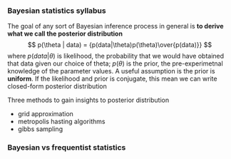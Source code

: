 ### Bayesian statistics syllabus

The goal of any sort of Bayesian inference process in general is **to derive what we call the posterior distribution**
$$
p(\theta | data) = {p(data|\theta)p(\theta)\over{p(data)}}
$$
where $p(data|\theta)$ is likelihood, the probability that we would have obtained that data given our choice of theta; $p(\theta)$ is the prior, the pre-experimetnal knowledge of the parameter values. A useful assumption is the prior is **uniform**. If the likelihood and prior is conjugate, this mean we can write closed-form posterior distribution

Three methods to gain insights to posterior distribution

* grid approximation
* metropolis hasting algorithms
* gibbs sampling

### Bayesian vs frequentist statistics

